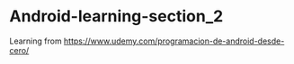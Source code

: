 # Android-learning-section_2
Learning from https://www.udemy.com/programacion-de-android-desde-cero/
